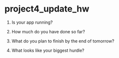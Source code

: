 # project4_update_hw

1. Is your app running?

2. How much do you have done so far?

3. What do you plan to finish by the end of tomorrow?

4. What looks like your biggest hurdle?
